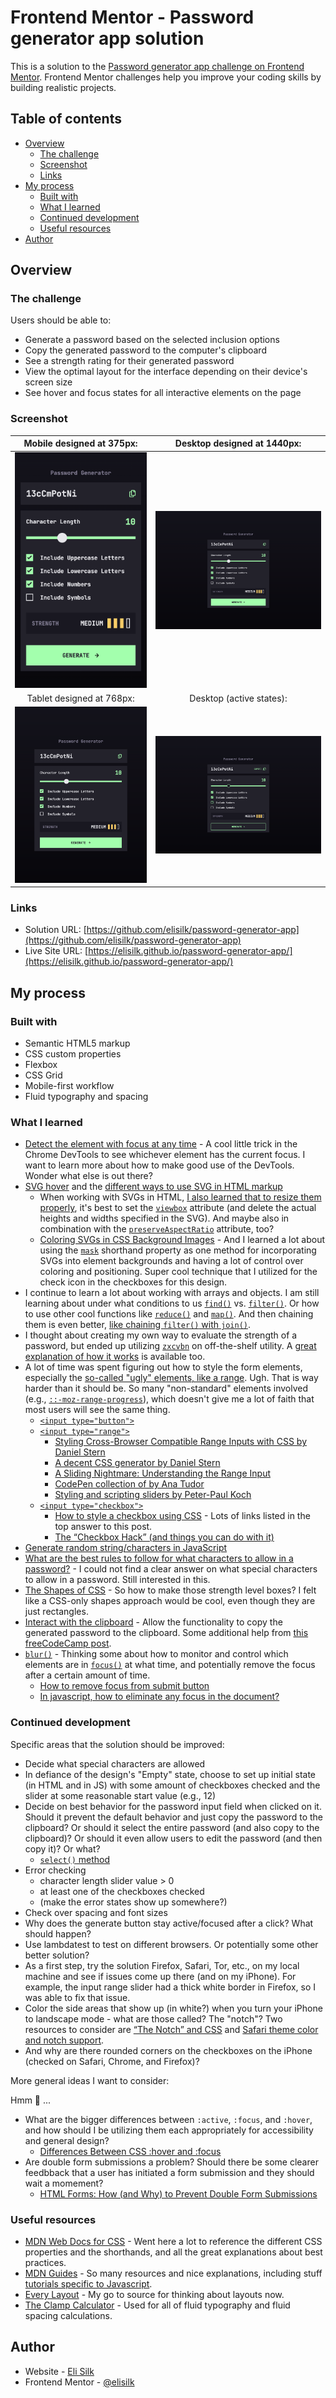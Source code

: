 # Frontend Mentor - Password generator app solution

This is a solution to the [Password generator app challenge on Frontend Mentor](https://www.frontendmentor.io/challenges/password-generator-app-Mr8CLycqjh). Frontend Mentor challenges help you improve your coding skills by building realistic projects.

## Table of contents

- [Overview](#overview)
  - [The challenge](#the-challenge)
  - [Screenshot](#screenshot)
  - [Links](#links)
- [My process](#my-process)
  - [Built with](#built-with)
  - [What I learned](#what-i-learned)
  - [Continued development](#continued-development)
  - [Useful resources](#useful-resources)
- [Author](#author)

## Overview

### The challenge

Users should be able to:

- Generate a password based on the selected inclusion options
- Copy the generated password to the computer's clipboard
- See a strength rating for their generated password
- View the optimal layout for the interface depending on their device's screen size
- See hover and focus states for all interactive elements on the page

### Screenshot

|        Mobile designed at 375px:         |               Desktop designed at 1440px:               |
| :--------------------------------------: | :-----------------------------------------------------: |
| ![](./screenshots/screenshot-mobile.png) |        ![](./screenshots/screenshot-desktop.png)        |
|        Tablet designed at 768px:         |                Desktop (active states):                 |
| ![](./screenshots/screenshot-tablet.png) | ![](./screenshots/screenshot-desktop-active-states.png) |

### Links

- Solution URL: [https://github.com/elisilk/password-generator-app](https://github.com/elisilk/password-generator-app)
- Live Site URL: [https://elisilk.github.io/password-generator-app/](https://elisilk.github.io/password-generator-app/)

## My process

### Built with

- Semantic HTML5 markup
- CSS custom properties
- Flexbox
- CSS Grid
- Mobile-first workflow
- Fluid typography and spacing

### What I learned

- [Detect the element with focus at any time](https://devtoolstips.org/tips/en/track-focused-element/) - A cool little trick in the Chrome DevTools to see whichever element has the current focus. I want to learn more about how to make good use of the DevTools. Wonder what else is out there?
- [SVG hover](https://css-tricks.com/change-color-of-svg-on-hover/) and the [different ways to use SVG in HTML markup](https://css-tricks.com/using-svg/)
  - When working with SVGs in HTML, [I also learned that to resize them properly](https://stackoverflow.com/questions/3120739/resizing-svg-in-html), it's best to set the [`viewbox`](https://developer.mozilla.org/en-US/docs/Web/SVG/Attribute/viewBox) attribute (and delete the actual heights and widths specified in the SVG). And maybe also in combination with the [`preserveAspectRatio`](https://developer.mozilla.org/en-US/docs/Web/SVG/Attribute/preserveAspectRatio) attribute, too?
  - [Coloring SVGs in CSS Background Images](https://codepen.io/noahblon/post/coloring-svgs-in-css-background-images) - And I learned a lot about using the [`mask`](https://developer.mozilla.org/en-US/docs/Web/CSS/mask) shorthand property as one method for incorporating SVGs into element backgrounds and having a lot of control over coloring and positioning. Super cool technique that I utilized for the check icon in the checkboxes for this design.
- I continue to learn a lot about working with arrays and objects. I am still learning about under what conditions to us [`find()`](https://developer.mozilla.org/en-US/docs/Web/JavaScript/Reference/Global_Objects/Array/find) vs. [`filter()`](https://developer.mozilla.org/en-US/docs/Web/JavaScript/Reference/Global_Objects/Array/filter). Or how to use other cool functions like [`reduce()`](https://developer.mozilla.org/en-US/docs/Web/JavaScript/Reference/Global_Objects/Array/reduce) and [`map()`](https://developer.mozilla.org/en-US/docs/Web/JavaScript/Reference/Global_Objects/Array/map). And then chaining them is even better, [like chaining `filter()` with `join()`](https://stackoverflow.com/questions/37486800/array-join-with-condition).
- I thought about creating my own way to evaluate the strength of a password, but ended up utilizing [`zxcvbn`](https://github.com/dropbox/zxcvbn) on off-the-shelf utility. A [great explanation of how it works](https://dropbox.tech/security/zxcvbn-realistic-password-strength-estimation) is available too.
- A lot of time was spent figuring out how to style the form elements, especially the [so-called "ugly" elements, like a range](https://developer.mozilla.org/en-US/docs/Learn/Forms/Advanced_form_styling#what_can_be_done_about_the_ugly_elements). Ugh. That is way harder than it should be. So many "non-standard" elements involved (e.g., [`::-moz-range-progress`](https://developer.mozilla.org/en-US/docs/Web/CSS/::-moz-range-progress)), which doesn't give me a lot of faith that most users will see the same thing.
  - [`<input type="button">`](https://developer.mozilla.org/en-US/docs/Web/HTML/Element/input/button)
  - [`<input type="range">`](https://developer.mozilla.org/en-US/docs/Web/HTML/Element/input/range)
    - [Styling Cross-Browser Compatible Range Inputs with CSS by Daniel Stern](https://css-tricks.com/styling-cross-browser-compatible-range-inputs-css/)
    - [A decent CSS generator by Daniel Stern](https://danielstern.ca/range.css/#/)
    - [A Sliding Nightmare: Understanding the Range Input](https://css-tricks.com/sliding-nightmare-understanding-range-input/)
    - [CodePen collection of by Ana Tudor](https://codepen.io/collection/DgYaMj/)
    - [Styling and scripting sliders by Peter-Paul Koch](https://www.quirksmode.org/blog/archives/2015/11/styling_and_scr.html)
  - [`<input type="checkbox">`](https://developer.mozilla.org/en-US/docs/Web/HTML/Element/input/checkbox)
    - [How to style a checkbox using CSS](https://stackoverflow.com/questions/4148499/how-to-style-a-checkbox-using-css) - Lots of links listed in the top answer to this post.
    - [The “Checkbox Hack” (and things you can do with it)](https://css-tricks.com/the-checkbox-hack/)
- [Generate random string/characters in JavaScript](https://stackoverflow.com/questions/1349404/generate-random-string-characters-in-javascript)
- [What are the best rules to follow for what characters to allow in a password?](https://stackoverflow.com/questions/384489/what-are-the-best-rules-to-follow-for-what-characters-to-allow-in-a-password) - I could not find a clear answer on what special characters to allow in a password. Still interested in this.
- [The Shapes of CSS](https://css-tricks.com/the-shapes-of-css/) - So how to make those strength level boxes? I felt like a CSS-only shapes approach would be cool, even though they are just rectangles.
- [Interact with the clipboard](https://developer.mozilla.org/en-US/docs/Mozilla/Add-ons/WebExtensions/Interact_with_the_clipboard) - Allow the functionality to copy the generated password to the clipboard. Some additional help from [this freeCodeCamp post](https://www.freecodecamp.org/news/copy-text-to-clipboard-javascript/).
- [`blur()`](https://developer.mozilla.org/en-US/docs/Web/API/HTMLElement/blur) - Thinking some about how to monitor and control which elements are in [`focus()`](https://developer.mozilla.org/en-US/docs/Web/API/HTMLElement/focus) at what time, and potentially remove the focus after a certain amount of time.
  - [How to remove focus from submit button](https://stackoverflow.com/questions/2439565/how-to-remove-focus-from-submit-button)
  - [In javascript, how to eliminate any focus in the document?](https://stackoverflow.com/questions/58307924/in-javascript-how-to-eliminate-any-focus-in-the-document)

### Continued development

Specific areas that the solution should be improved:

- Decide what special characters are allowed
- In defiance of the design's "Empty" state, choose to set up initial state (in HTML and in JS) with some amount of checkboxes checked and the slider at some reasonable start value (e.g., 12)
- Decide on best behavior for the password input field when clicked on it. Should it prevent the default behavior and just copy the password to the clipboard? Or should it select the entire password (and also copy to the clipboard)? Or should it even allow users to edit the password (and then copy it)? Or what?
  - [`select()` method](https://developer.mozilla.org/en-US/docs/Web/API/HTMLInputElement/select)
- Error checking
  - character length slider value > 0
  - at least one of the checkboxes checked
  - (make the error states show up somewhere?)
- Check over spacing and font sizes
- Why does the generate button stay active/focused after a click? What should happen?
- Use lambdatest to test on different browsers. Or potentially some other better solution?
- As a first step, try the solution Firefox, Safari, Tor, etc., on my local machine and see if issues come up there (and on my iPhone). For example, the input range slider had a thick white border in Firefox, so I was able to fix that issue.
- Color the side areas that show up (in white?) when you turn your iPhone to landscape mode - what are those called? The "notch"? Two resources to consider are [“The Notch” and CSS](https://css-tricks.com/the-notch-and-css/) and [Safari theme color and notch support](https://blog.thomasdurand.fr/story/2021-06-27-theme-color-safe-area-safari-15/).
- And why are there rounded corners on the checkboxes on the iPhone (checked on Safari, Chrome, and Firefox)?

More general ideas I want to consider:

Hmm 🤔 ...

- What are the bigger differences between `:active`, `:focus`, and `:hover`, and how should I be utilizing them each appropriately for accessibility and general design?
  - [Differences Between CSS :hover and :focus](https://medium.com/@Musakusbey/css-hover-focus-farklar%C4%B1-nedir-e0024fad7cf4)
- Are double form submissions a problem? Should there be some clearer feedbback that a user has initiated a form submission and they should wait a momement?
  - [HTML Forms: How (and Why) to Prevent Double Form Submissions](https://www.bram.us/2020/11/04/preventing-double-form-submissions/)

### Useful resources

- [MDN Web Docs for CSS](https://developer.mozilla.org/en-US/docs/Web/CSS) - Went here a lot to reference the different CSS properties and the shorthands, and all the great explanations about best practices.
- [MDN Guides](https://developer.mozilla.org/en-US/docs/Learn) - So many resources and nice explanations, including stuff [tutorials specific to Javascript](https://developer.mozilla.org/en-US/docs/Web/JavaScript/Guide).
- [Every Layout](https://every-layout.dev/) - My go to source for thinking about layouts now.
- [The Clamp Calculator](https://royalfig.github.io/fluid-typography-calculator/) - Used for all of fluid typography and fluid spacing calculations.

## Author

- Website - [Eli Silk](https://github.com/elisilk)
- Frontend Mentor - [@elisilk](https://www.frontendmentor.io/profile/elisilk)
